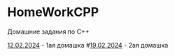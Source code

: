 # HomeWorkCPP
Домашние задания по С++

[12.02.2024](https://github.com/KirillFedotenko/HomeWorkCPP/blob/main/12.02.2024/Boba.cpp) - 1ая домашка
#[19.02.2024](https://github.com/KirillFedotenko/HomeWorkCPP/blob/main/19.02.2024/19.02.2024.cpp) - 2ая домашка
